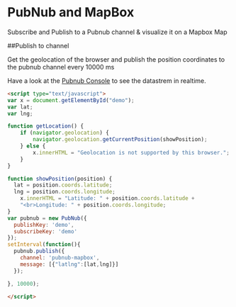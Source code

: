 # PubNub and MapBox

Subscribe and Publish to a Pubnub channel & visualize it on a Mapbox Map


##Publish to channel

Get the geolocation of the browser and publish the position coordinates to the pubnub channel every 10000 ms


Have a look at the [Pubnub Console](https://www.pubnub.com/docs/console) to see the datastrem in realtime.


```html
<script type="text/javascript">
var x = document.getElementById("demo");
var lat;
var lng;

function getLocation() {
    if (navigator.geolocation) {
        navigator.geolocation.getCurrentPosition(showPosition);
    } else {
        x.innerHTML = "Geolocation is not supported by this browser.";
    }
}

function showPosition(position) {
  lat = position.coords.latitude;
  lng = position.coords.longitude;
    x.innerHTML = "Latitude: " + position.coords.latitude +
    "<br>Longitude: " + position.coords.longitude;
}
var pubnub = new PubNub({
  publishKey: 'demo',
  subscribeKey: 'demo'
});
setInterval(function(){
  pubnub.publish({
    channel: 'pubnub-mapbox',
    message: [{"latlng":[lat,lng]}]
  });

}, 10000);

</script>


```
